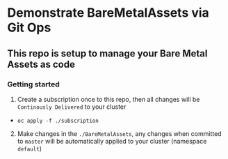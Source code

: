 # Demonstrate BareMetalAssets via Git Ops

## This repo is setup to manage your Bare Metal Assets as code
### Getting started
1. Create a subscription once to this repo, then all changes will be `Continously Delivered` to your cluster
  - `oc apply -f ./subscription`
2. Make changes in the `./BareMetalAssets`, any changes when committed to `master` will be automatically applied to your cluster (namespace `default`)

